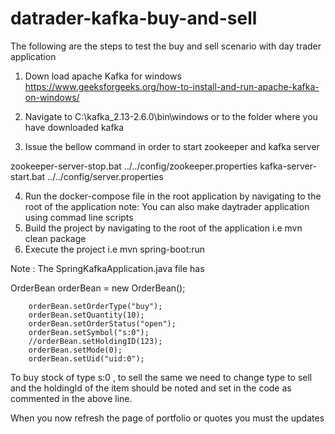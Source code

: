 # datrader-kafka-buy-and-sell

The following are the steps to  test the buy and sell scenario with day trader application

1.	Down load apache Kafka for windows  https://www.geeksforgeeks.org/how-to-install-and-run-apache-kafka-on-windows/

2.	Navigate to  C:\kafka_2.13-2.6.0\bin\windows or to the folder where you have downloaded kafka

3.	Issue the bellow command in order to start zookeeper and kafka server

zookeeper-server-stop.bat ../../config/zookeeper.properties
kafka-server-start.bat ../../config/server.properties


4.	Run the docker-compose file in the root application by navigating to the root of the application note: You can also make daytrader application using commad line scripts
5.	Build the project by navigating to the root of the application i.e mvn clean package
6.	Execute the project  i.e mvn spring-boot:run  

Note :  The SpringKafkaApplication.java file has 

 OrderBean orderBean = new OrderBean();
	
		orderBean.setOrderType("buy");
		orderBean.setQuantity(10);
		orderBean.setOrderStatus("open");
		orderBean.setSymbol("s:0");
		//orderBean.setHoldingID(123);
		orderBean.setMode(0);
		orderBean.setUid("uid:0");

To buy stock of type s:0 ,  to sell the same we need to change type to sell and the holdingId of the item should be noted and set in the code as commented in the above line.

When you now refresh the page of portfolio or quotes you must the updates



         





